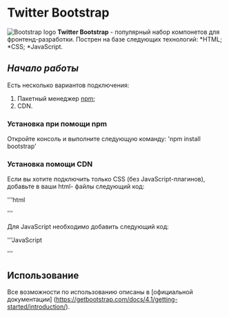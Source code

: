 # **Twitter Bootstrap**

![Bootstrap logo](https://i.imgur.com/qhtywl2.png)
**Twitter Bootstrap** - популярный набор компонетов для фронтенд-разработки.
Пострен на базе следующих технологий:
*HTML;
*CSS;
*JavaScript.

## *Начало работы*
Есть несколько вариантов подключения:
1. Пакетный менеджер [npm](https://npmjs.com);
1. CDN.

### **Установка при помощи npm**
Откройте консоль и выполните следующую команду: 'npm install bootstrap'

### **Установка помощи CDN**
Если вы хотите подключить только CSS (без JavaScript-плагинов), добавьте в ваши html-
файлы следующий код:

'''html
<link rel="stylesheet"
	href="https://stackpath.bootstrapcdn.com/bootstrap/4.1.3/css/bootstrap.min.css"
	integrity="sha284-MCw98/SFnGE8fJT3GXwEOngsV7Zt27NXFoaoApmYm81iuXoPkF0JwJ8ERdknLPMO"
	crossorigin="anonymous">
'''

Для JavaScript необходимо добавить следующий код:

'''JavaScript
<script src="https://code.jquery.com/jquery-3.3.1.slim.min.js" integrity="sha384-q8i/X+965DzO0rT7abK41JStQIAqVgRVzpbzo5smXKp4YfRvH+8abtTE1Pi6jizo" crossorigin="anonymous"></script>
<script src="https://cdn.jsdelivr.net/npm/popper.js@1.14.3/dist/umd/popper.min.js" integrity="sha384-ZMP7rVo3mIykV+2+9J3UJ46jBk0WLaUAdn689aCwoqbBJiSnjAK/l8WvCWPIPm49" crossorigin="anonymous"></script>
<script src="https://cdn.jsdelivr.net/npm/bootstrap@4.1.3/dist/js/bootstrap.min.js" integrity="sha384-ChfqqxuZUCnJSK3+MXmPNIyE6ZbWh2IMqE241rYiqJxyMiZ6OW/JmZQ5stwEULTy" crossorigin="anonymous"></script>
'''

## Использование
Все возможности по использованию описаны в [официальной документации] (https://getbootstrap.com/docs/4.1/getting-started/introduction/).